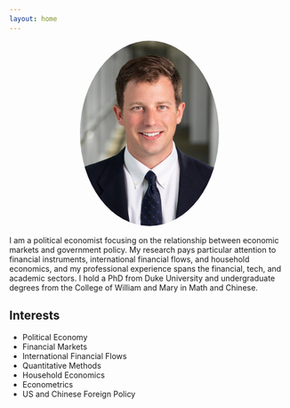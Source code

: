 ```yaml
---
layout: home
---
```


<p align="center">
  <a href="url"><img src= "/assets/images/portrait_web.jpg" width="250" style="border-radius:50%"></a>
</p>

I am a political economist focusing on the relationship between economic markets and government policy. My research pays particular attention to financial instruments, international financial flows, and household economics, and my professional experience spans the financial, tech, and academic sectors. I hold a PhD from Duke University and undergraduate degrees from the College of William and Mary in Math and Chinese.

## Interests
- Political Economy
- Financial Markets
- International Financial Flows
- Quantitative Methods
- Household Economics
- Econometrics
- US and Chinese Foreign Policy
<!-- - International Trade -->
<!-- - International Institutions -->
<!-- - Qualitative Methods -->

